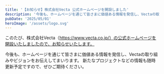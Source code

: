 ```yaml
---
title: '【お知らせ】株式会社Vecta 公式ホームページを開設しました'
description: '今後も、ホームページを通じて皆さまに価値ある情報を発信し、Vectaの取り組みやビジョンをお伝えしてまいります。'
pubDate: '2025/05/01'
heroImage: '/assets/logo.svg'
---
```


このたび、株式会社Vecta（https://www.vecta.co.jp/）の公式ホームページを開設いたしましたので、お知らせいたします。

今後も、ホームページを通じて皆さまに価値ある情報を発信し、Vectaの取り組みやビジョンをお伝えしてまいります。
新たなプロジェクトなどの情報も随時更新予定ですので、ぜひご期待ください。